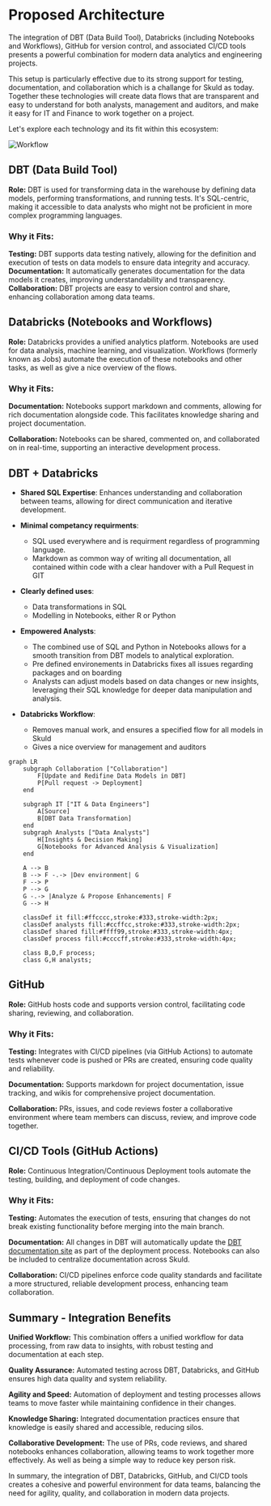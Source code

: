 
# Proposed Architecture 

The integration of DBT (Data Build Tool), Databricks (including Notebooks and Workflows), GitHub for version control, and associated CI/CD tools presents a powerful combination for modern data analytics and engineering projects. 

This setup is particularly effective due to its strong support for testing, documentation, and collaboration which is a challange for Skuld as today. Together these technologies will create data flows that are transparent and easy to understand for both analysts, management and auditors, and make it easy for IT and Finance to work together on a project. 

Let's explore each technology and its fit within this ecosystem:

![Workflow](https://www.analytics8.com/wp-content/uploads/2022/06/databricks-and-dbt-partnership-data-engineering-pipeline.png)


## DBT (Data Build Tool)
__Role:__ DBT is used for transforming data in the warehouse by defining data models, performing transformations, and running tests. It's SQL-centric, making it accessible to data analysts who might not be proficient in more complex programming languages.

### Why it Fits:

__Testing:__ DBT supports data testing natively, allowing for the definition and execution of tests on data models to ensure data integrity and accuracy.
__Documentation:__ It automatically generates documentation for the data models it creates, improving understandability and transparency.
__Collaboration:__ DBT projects are easy to version control and share, enhancing collaboration among data teams.
## Databricks (Notebooks and Workflows)
__Role:__ Databricks provides a unified analytics platform. Notebooks are used for data analysis, machine learning, and visualization. Workflows (formerly known as Jobs) automate the execution of these notebooks and other tasks, as well as give a nice overview of the flows.

### Why it Fits:

__Documentation:__ Notebooks support markdown and comments, allowing for rich documentation alongside code. This facilitates knowledge sharing and project documentation.

__Collaboration:__ Notebooks can be shared, commented on, and collaborated on in real-time, supporting an interactive development process.

## DBT + Databricks

- **Shared SQL Expertise**: Enhances understanding and collaboration between teams, allowing for direct communication and iterative development.
- **Minimal competancy requirments**:
    - SQL used everywhere and is requirment regardless of programming language. 
    - Markdown as common way of writing all documentation, all contained within code with a clear handover with a Pull Request in GIT 
- **Clearly defined uses**:
    - Data transformations in SQL
    - Modelling in Notebooks, either R or Python 
- **Empowered Analysts**: 
    - The combined use of SQL and Python in Notebooks allows for a smooth transition from DBT models to analytical exploration.
    - Pre defined environements in Databricks fixes all issues regarding packages and on boarding
    - Analysts can adjust models based on data changes or new insights, leveraging their SQL knowledge for deeper data manipulation and analysis.

- **Databricks Workflow**:
    - Removes manual work, and ensures a specified flow for all models in Skuld
    - Gives a nice overview for management and auditors

```mermaid
graph LR
    subgraph Collaboration ["Collaboration"]
        F[Update and Redifine Data Models in DBT]
        P[Pull request -> Deployment]
    end
    
    subgraph IT ["IT & Data Engineers"]
        A[Source]
        B[DBT Data Transformation]
    end
    subgraph Analysts ["Data Analysts"]
        H[Insights & Decision Making]
        G[Notebooks for Advanced Analysis & Visualization]
    end

    A --> B
    B --> F -.-> |Dev environment| G
    F --> P
    P --> G
    G -.-> |Analyze & Propose Enhancements| F
    G --> H

    classDef it fill:#ffcccc,stroke:#333,stroke-width:2px;
    classDef analysts fill:#ccffcc,stroke:#333,stroke-width:2px;
    classDef shared fill:#ffff99,stroke:#333,stroke-width:4px;
    classDef process fill:#ccccff,stroke:#333,stroke-width:4px;
    
    class B,D,F process;
    class G,H analysts;
```

## GitHub
__Role:__ GitHub hosts code and supports version control, facilitating code sharing, reviewing, and collaboration.

### Why it Fits:

__Testing:__ Integrates with CI/CD pipelines (via GitHub Actions) to automate tests whenever code is pushed or PRs are created, ensuring code quality and reliability.

__Documentation:__ Supports markdown for project documentation, issue tracking, and wikis for comprehensive project documentation.

__Collaboration:__ PRs, issues, and code reviews foster a collaborative environment where team members can discuss, review, and improve code together.

## CI/CD Tools (GitHub Actions)
__Role:__ Continuous Integration/Continuous Deployment tools automate the testing, building, and deployment of code changes.

### Why it Fits:

__Testing:__ Automates the execution of tests, ensuring that changes do not break existing functionality before merging into the main branch.

__Documentation:__ All changes in DBT will automatically update the [DBT documentation site]() as part of the deployment process. Notebooks can also be included to centralize documentation across Skuld.

__Collaboration:__ CI/CD pipelines enforce code quality standards and facilitate a more structured, reliable development process, enhancing team collaboration.

## Summary -  Integration Benefits
**Unified Workflow:** This combination offers a unified workflow for data processing, from raw data to insights, with robust testing and documentation at each step.

**Quality Assurance:** Automated testing across DBT, Databricks, and GitHub ensures high data quality and system reliability.

**Agility and Speed:** Automation of deployment and testing processes allows teams to move faster while maintaining confidence in their changes.

**Knowledge Sharing:** Integrated documentation practices ensure that knowledge is easily shared and accessible, reducing silos.

**Collaborative Development:** The use of PRs, code reviews, and shared notebooks enhances collaboration, allowing teams to work together more effectively. As well as being a simple way to reduce key person risk. 


In summary, the integration of DBT, Databricks, GitHub, and CI/CD tools creates a cohesive and powerful environment for data teams, balancing the need for agility, quality, and collaboration in modern data projects.




